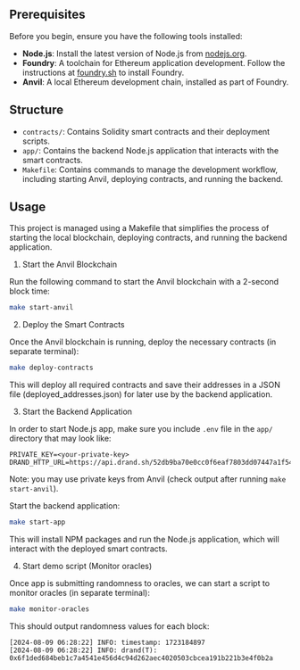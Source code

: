 ## Prerequisites

Before you begin, ensure you have the following tools installed:

- **Node.js**: Install the latest version of Node.js from
  [nodejs.org](https://nodejs.org/).
- **Foundry**: A toolchain for Ethereum application development. Follow the
  instructions at
  [foundry.sh](https://book.getfoundry.sh/getting-started/installation.html) to
  install Foundry.
- **Anvil**: A local Ethereum development chain, installed as part of Foundry.

## Structure

- `contracts/`: Contains Solidity smart contracts and their deployment scripts.
- `app/`: Contains the backend Node.js application that interacts with the smart
  contracts.
- `Makefile`: Contains commands to manage the development workflow, including
  starting Anvil, deploying contracts, and running the backend.

## Usage

This project is managed using a Makefile that simplifies the process of starting
the local blockchain, deploying contracts, and running the backend application.

1. Start the Anvil Blockchain

Run the following command to start the Anvil blockchain with a 2-second block
time:

```bash
make start-anvil
```

2. Deploy the Smart Contracts

Once the Anvil blockchain is running, deploy the necessary contracts (in
separate terminal):

```bash
make deploy-contracts
```

This will deploy all required contracts and save their addresses in a JSON file
(deployed_addresses.json) for later use by the backend application.

3. Start the Backend Application

In order to start Node.js app, make sure you include `.env` file in the `app/`
directory that may look like:

```
PRIVATE_KEY=<your-private-key>
DRAND_HTTP_URL=https://api.drand.sh/52db9ba70e0cc0f6eaf7803dd07447a1f5477735fd3f661792ba94600c84e971
```

Note: you may use private keys from Anvil (check output after running
`make start-anvil`).

Start the backend application:

```bash
make start-app
```

This will install NPM packages and run the Node.js application, which will
interact with the deployed smart contracts.

4. Start demo script (Monitor oracles)

Once app is submitting randomness to oracles, we can start a script to monitor
oracles (in separate terminal):

```bash
make monitor-oracles
```

This should output randomness values for each block:

```
[2024-08-09 06:28:22] INFO: timestamp: 1723184897
[2024-08-09 06:28:22] INFO: drand(T): 0x6f1ded684beb1c7a4541e456d4c94d262aec4020503cbcea191b221b3e4f0b2a
```

